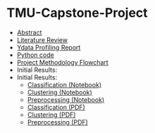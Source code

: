 # TMU-Capstone-Project

- [Abstract](Abstract%20final.pdf)
- [Literature Review](Literature%20review%20final.pdf)
- [Ydata Profiling Report](ydata_profiling_report_FINAL.html)
- [Python code](CIND820_Nehal's_project_Diabetes_datasetfinal.ipynb)
- [Project Methodology Flowchart](Project%20Methodology1.drawio.png)
- Initial Results:
- Initial Results:
  - [Classification (Notebook)](CIND820_Nehal's_project_Diabetes_dataset_Classification_FINAL.ipynb)
  - [Clustering (Notebook)](CIND820_Nehal's_project_Diabetes_dataset_Clustering_FINAL.ipynb)
  - [Preprocessing (Notebook)](CIND820_Nehal's_project_Diabetes_dataset_Preprocessing.ipynb)
  - [Classification (PDF)](CIND820_Nehal's_project_Diabetes_dataset_Classification%20FINAL.pdf)
  - [Clustering (PDF)](CIND820-Nehal's%20project-Diabetes%20dataset%20Clustering%20FINAL.pdf)
  - [Preprocessing (PDF)](CIND820-Nehal's%20project-Diabetes%20dataset%20Preprocessing.pdf)




